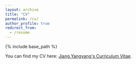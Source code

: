 ```yaml
---
layout: archive
title: "CV"
permalink: /cv/
author_profile: true
redirect_from:
  - /resume
---
```


{% include base_path %}

You can find my CV here: [Jiang Yangyang's Curriculum Vitae](../files/Curriculum_Vitae.pdf).
